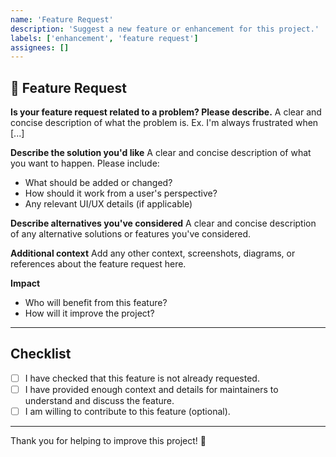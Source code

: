 ```yaml
---
name: 'Feature Request'
description: 'Suggest a new feature or enhancement for this project.'
labels: ['enhancement', 'feature request']
assignees: []
---
```


## 🚀 Feature Request

**Is your feature request related to a problem? Please describe.**
A clear and concise description of what the problem is. Ex. I'm always frustrated when [...]

**Describe the solution you'd like**
A clear and concise description of what you want to happen. Please include:

- What should be added or changed?
- How should it work from a user's perspective?
- Any relevant UI/UX details (if applicable)

**Describe alternatives you've considered**
A clear and concise description of any alternative solutions or features you've considered.

**Additional context**
Add any other context, screenshots, diagrams, or references about the feature request here.

**Impact**

- Who will benefit from this feature?
- How will it improve the project?

---

## Checklist

- [ ] I have checked that this feature is not already requested.
- [ ] I have provided enough context and details for maintainers to understand and discuss the feature.
- [ ] I am willing to contribute to this feature (optional).

---

Thank you for helping to improve this project! 🙌
